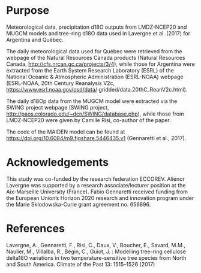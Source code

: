 # Purpose

Meteorological data, precipitation d18O outputs from LMDZ-NCEP20 and MUGCM models and tree-ring d18O data used in Lavergne et al. (2017) for Argentina and Québec.

The daily meteorological data used for Québec were retrieved from the webpage of the Natural Resources Canada products (Natural Resources Canada, http://cfs.nrcan.gc.ca/projects/3/4), while those for Argentina were extracted from the Earth System Research Laboratory (ESRL) of the National Oceanic & Atmospheric Administration (ESRL-NOAA) webpage (ESRL-NOAA, 20th Century Reanalysis V2c, https://www.esrl.noaa.gov/psd/data/ gridded/data.20thC_ReanV2c.html). 

The daily d18Op data from the MUGCM model were extracted via the SWING project webpage (SWING project, http://paos.colorado.edu/~dcn/SWING/database.php), while those from LMDZ-NCEP20 were given by Camille Risi, co-author of the paper.

The code of the MAIDEN model can be found at https://doi.org/10.6084/m9.figshare.5446435.v1 (Gennaretti et al., 2017). 

# Acknowledgements

This study was co-funded by the research federation ECCOREV. Aliénor Lavergne was supported by a research associate/lecturer position at the Aix-Marseille University (France). Fabio Gennaretti received funding from the European Union’s Horizon 2020 research and innovation program under the Marie Sklodowska-Curie grant agreement no. 656896. 

# References

Lavergne, A., Gennaretti, F., Risi, C., Daux, V., Boucher, E., Savard, M.M., Naulier, M., Villalba, R., Bégin, C., Guiot, J. : Modelling tree-ring cellulose delta18O variations in two temperature-sensitive tree species from North and South America. Climate of the Past 13: 1515–1526 (2017)

